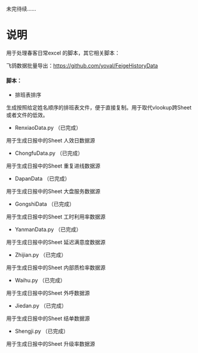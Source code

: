 未完待续……

# 说明

用于处理春客日常excel 的脚本，其它相关脚本：

飞鸽数据批量导出：https://github.com/yoval/FeigeHistoryData

#### 脚本：

- 排班表排序

生成按照给定姓名顺序的排班表文件，便于直接复制。用于取代vlookup跨Sheet或者文件的低效。

- RenxiaoData.py （已完成）

用于生成日报中的Sheet 人效日数据源

- ChongfuData.py （已完成）

用于生成日报中的Sheet 重复进线数据源

- DapanData （已完成）

用于生成日报中的Sheet 大盘服务数据源

- GongshiData （已完成）

用于生成日报中的Sheet 工时利用率数据源 

- YanmanData.py （已完成）

用于生成日报中的Sheet 延迟满意度数据源

- Zhijian.py （已完成）

用于生成日报中的Sheet 内部质检率数据源

- Waihu.py （已完成）

用于生成日报中的Sheet 外呼数据源

- Jiedan.py （已完成）

用于生成日报中的Sheet 结单数据源

- Shengji.py （已完成）

用于生成日报中的Sheet 升级率数据源
